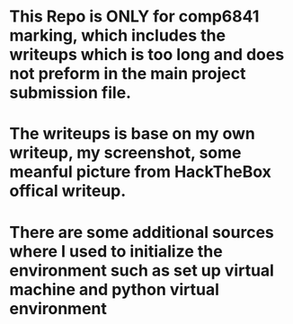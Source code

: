 # This Repo is ONLY for comp6841 marking, which includes the writeups which is too long and does not preform in the main project submission file.

# The writeups is base on my own writeup, my screenshot, some meanful picture from HackTheBox offical writeup.


# There are some additional sources where I used to initialize the environment such as set up virtual machine and python virtual environment